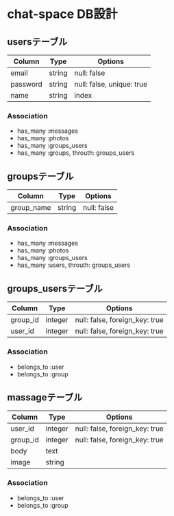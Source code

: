 # chat-space DB設計
## usersテーブル
|Column|Type|Options|
|------|----|-------|
|email|string|null: false|
|password|string|null: false, unique: true|
|name|string|index| 
### Association
- has_many :messages
- has_many :photos
- has_many :groups_users
- has_many :groups, throuth: groups_users

## groupsテーブル
|Column|Type|Options|
|------|----|-------|
|group_name|string|null: false|
### Association
- has_many :messages
- has_many :photos
- has_many :groups_users
- has_many :users, throuth: groups_users

## groups_usersテーブル
|Column|Type|Options|
|------|----|-------|
|group_id|integer|null: false, foreign_key: true|
|user_id|integer|null: false, foreign_key: true|
### Association
- belongs_to :user
- belongs_to :group

## massageテーブル
|Column|Type|Options|
|------|----|-------|
|user_id|integer|null: false, foreign_key: true|
|group_id|integer|null: false, foreign_key: true|
|body|text|| | 
|image|string| | 

### Association
- belongs_to :user
- belongs_to :group
